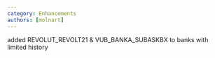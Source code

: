 ```yaml
---
category: Enhancements
authors: [molnart]
---
```


added REVOLUT_REVOLT21 & VUB_BANKA_SUBASKBX to banks with limited history
